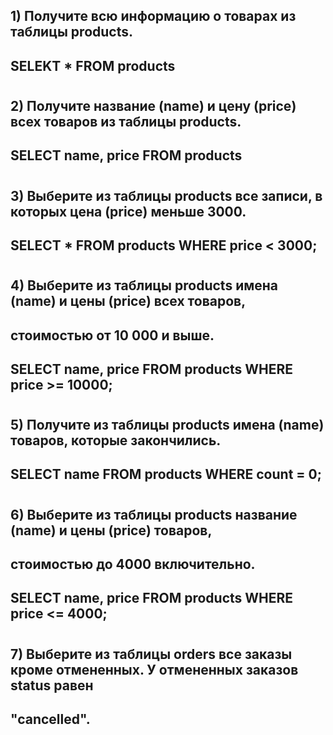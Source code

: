## 1) Получите всю информацию о товарах из таблицы products.
## **SELEKT * FROM products**
#
## 2) Получите название (name) и цену (price) всех товаров из таблицы products.
## **SELECT name, price FROM products**
#
## 3) Выберите из таблицы products все записи, в которых цена (price) меньше 3000.
## **SELECT * FROM products WHERE price < 3000;**
#
## 4) Выберите из таблицы products имена (name) и цены (price) всех товаров, 
## стоимостью от 10 000 и выше.
## **SELECT name, price FROM products WHERE price >= 10000;**
#
## 5) Получите из таблицы products имена (name) товаров, которые закончились.
## **SELECT name FROM products WHERE count = 0;**
#
## 6) Выберите из таблицы products название (name) и цены (price) товаров, 
## стоимостью до 4000 включительно.
## **SELECT name, price FROM products WHERE price <= 4000;**
#
## 7) Выберите из таблицы orders все заказы кроме отмененных. У отмененных заказов status равен 
## "cancelled".
##